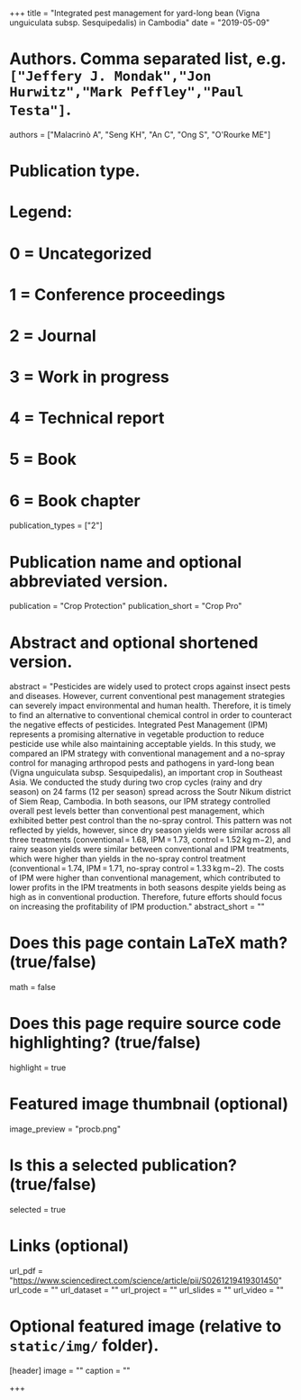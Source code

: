+++
title = "Integrated pest management for yard-long bean (Vigna unguiculata subsp. Sesquipedalis) in Cambodia"
date = "2019-05-09"

# Authors. Comma separated list, e.g. `["Jeffery J. Mondak","Jon Hurwitz","Mark Peffley","Paul Testa"]`.
authors = ["Malacrinò A", "Seng KH", "An C", "Ong S", "O'Rourke ME"]

# Publication type.
# Legend:
# 0 = Uncategorized
# 1 = Conference proceedings
# 2 = Journal
# 3 = Work in progress
# 4 = Technical report
# 5 = Book
# 6 = Book chapter
publication_types = ["2"]

# Publication name and optional abbreviated version.
publication = "Crop Protection"
publication_short = "Crop Pro"

# Abstract and optional shortened version.
abstract = "Pesticides are widely used to protect crops against insect pests and diseases. However, current conventional pest management strategies can severely impact environmental and human health. Therefore, it is timely to find an alternative to conventional chemical control in order to counteract the negative effects of pesticides. Integrated Pest Management (IPM) represents a promising alternative in vegetable production to reduce pesticide use while also maintaining acceptable yields. In this study, we compared an IPM strategy with conventional management and a no-spray control for managing arthropod pests and pathogens in yard-long bean (Vigna unguiculata subsp. Sesquipedalis), an important crop in Southeast Asia. We conducted the study during two crop cycles (rainy and dry season) on 24 farms (12 per season) spread across the Soutr Nikum district of Siem Reap, Cambodia. In both seasons, our IPM strategy controlled overall pest levels better than conventional pest management, which exhibited better pest control than the no-spray control. This pattern was not reflected by yields, however, since dry season yields were similar across all three treatments (conventional = 1.68, IPM = 1.73, control = 1.52 kg m−2), and rainy season yields were similar between conventional and IPM treatments, which were higher than yields in the no-spray control treatment (conventional = 1.74, IPM = 1.71, no-spray control = 1.33 kg m−2). The costs of IPM were higher than conventional management, which contributed to lower profits in the IPM treatments in both seasons despite yields being as high as in conventional production. Therefore, future efforts should focus on increasing the profitability of IPM production."
abstract_short = ""

# Does this page contain LaTeX math? (true/false)
math = false

# Does this page require source code highlighting? (true/false)
highlight = true

# Featured image thumbnail (optional)
image_preview = "procb.png"

# Is this a selected publication? (true/false)
selected = true

# Links (optional)
url_pdf = "https://www.sciencedirect.com/science/article/pii/S0261219419301450"
url_code = ""
url_dataset = ""
url_project = ""
url_slides = ""
url_video = ""

# Optional featured image (relative to `static/img/` folder).
[header]
image = ""
caption = ""

+++

